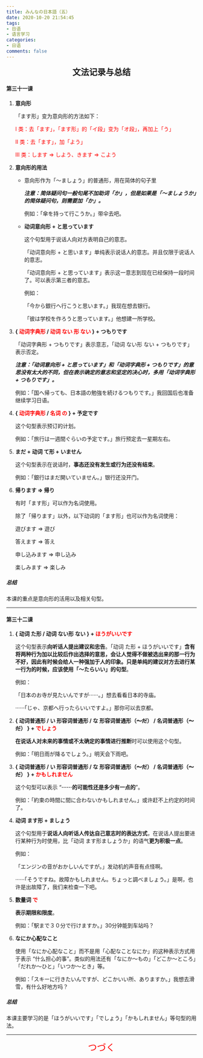 ```yaml
---
title: みんなの日本語（五）
date: 2020-10-20 21:54:45
tags: 
- 日语
- 语言学习
categories: 
- 日语
comments: false
---
```


<center><strong><span style="font-size: 22px;">文法记录与总结</span></strong></center>

#### 第三十一课

<!--more-->

1. **意向形**

    「ます形」变为意向形的方法如下：

    <span style="color: red;">I 类：去「ます」，「ます形」的「イ段」变为「オ段」，再加上「う」</span>

    <span style="color: red;">II 类：去「ます」，加「よう」</span>

    <span style="color: red;">III 类：します => しよう、きます => こよう</span>

2. **意向形的用法**

    - 意向形作为「〜ましょう」的普通形，用在简体的句子里

        ***注意：简体疑问句一般句尾不加助词「か」，但是如果是「〜ましょうか」的简体疑问句，则需要加「か」。***

        例如：「傘を持って行こうか。」带伞去吧。

    - **动词意向形 + と思っています**

        这个句型用于说话人向对方表明自己的意志。

        「动词意向形 + と思います」单纯表示说话人的意志。并且仅限于说话人的意志。

        「动词意向形 + と思っています」表示这一意志到现在已经保持一段时间了。可以表示第三者的意志。

        例如：

        「今から銀行へ行こうと思います。」我现在想去银行。

        「彼は学校を作ろうと思っています。」他想建一所学校。

3. **{ <span style="color: red;">动词字典形</span> / <span style="color: red;">动词 ない 形 ない</span> } + つもりです**

    「动词字典形 + つもりです」表示意志，「动词 ない形 ない + つもりです」表示否定。

    ***注意：「动词意向形 + と思っています」和「动词字典形 + つもりです」的意思没有太大的不同，但在表示确定的意志和坚定的决心时，多用「动词字典形 + つもりです」。***

    例如：「国へ帰っても、日本語の勉強を続けるつもりです。」我回国后也准备继续学习日语。

4. **{ <span style="color: red;">动词字典形</span> / <span style="color: red;">名词 の</span> } + 予定です**

    这个句型表示预订的计划。

    例如：「旅行は一週間ぐらいの予定です。」旅行预定去一星期左右。

5. **まだ + 动词 て形 + いません**

    这个句型表示在说话时，**事态还没有发生或行为还没有结束**。

    例如：「銀行はまだ開いていません。」银行还没开门。

6. **帰ります => 帰り**

    有时「ます形」可以作为名词使用。

    除了「帰ります」以外，以下动词的「ます形」也可以作为名词使用：

    遊びます => 遊び

    答えます => 答え

    申し込みます => 申し込み

    楽しみます => 楽しみ



##### 总结

本课的重点是意向形的活用以及相关句型。

----

#### 第三十二课

1. **{ 动词 た形 / 动词 ない形 ない } + <span style="color: red;">ほうがいいです</span>**

    这个句型表示**向听话人提出建议和忠告**。「动词 た形 + ほうがいいです」**含有将两种行为加以比较后作出选择的意思，会让人觉得不做被选出来的那一行为不好，因此有时候会给人一种强加于人的印象。只是单纯的建议对方去进行某一行为的时候，应该使用「〜たらいい」的句型**。

    例如：

    「日本のお寺が見たいんですが······。」想去看看日本的寺庙。

    ······「じゃ、京都へ行ったらいいですよ。」那你可以去京都。

2. **{ 动词普通形 / い 形容词普通形 / な 形容词普通形（<s>～だ</s>） / 名词普通形（<s>～だ</s>） } + <span style="color: red;">でしょう</span>**

    **在说话人对未来的事情或不太确定的事情进行推断**时可以使用这个句型。

    例如：「明日雨が降るでしょう。」明天会下雨吧。

3. **{ 动词普通形 / い 形容词普通形 / な 形容词普通形（<s>～だ</s>） / 名词普通形（<s>～だ</s>） } + <span style="color: red;">かもしれません</span>**

    这个句型可以表示 “**······的可能性还是多少有一点的**”。

    例如：「約束の時間に間に合わないかもしれません。」或许赶不上约定的时间了。

4. **动词 ます形 + ましょう**

    这个句型用于**说话人向听话人传达自己意志时的表达方式**，在说话人提出要进行某种行为时使用，比「动词 ます形ましょうか」的语气**更为积极一点**。

    例如：

    「エンジンの音がおかしいんですが。」发动机的声音有点怪啊。

    ······「そうですね。故障かもしれません。ちょっと調べましょう。」是啊，也许是出故障了，我们来检查一下吧。

5. **数量词 <span style="color: red;">で</span>**

    **表示期限和限度**。

    例如：「駅まで３０分で行けますか。」30分钟能到车站吗？

6. **なにか心配なこと**

    使用「なにか心配なこと」而不是用「心配なことなにか」的这种表示方式用于表示 “什么担心的事”。类似的用法还有「なにか〜もの」「どこか〜ところ」「だれか〜ひと」「いつか〜とき」等。

    例如：「スキーに行きたいんですが、どこかいい所、ありますか。」我想去滑雪，有什么好地方吗？



##### 总结

本课主要学习的是「ほうがいいです」「でしょう」「かもしれません」等句型的用法。

----

<center><div style="color: red; font-size: 24px;">つづく<div></center>